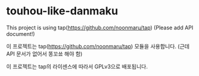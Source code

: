 # touhou-like-danmaku
This project is using   tap(https://github.com/noonmaru/tap) (Please add API document!)


이 프로젝트는 tap(https://github.com/noonmaru/tap) 모듈을 사용합니다. (근데 API 문서가 없어서 똥꼬쑈 해야 함)


이 프로젝트는 tap의 라이센스에 따라서 GPLv3으로 배포됩니다.
